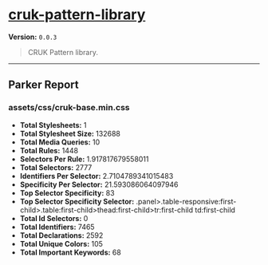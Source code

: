 # [cruk-pattern-library]( https://github.com/CRUKorg/cruk-pattern-library )

**Version:** `0.0.3`

> CRUK Pattern library.

* * *

## Parker Report

### assets/css/cruk-base.min.css

- **Total Stylesheets:** 1
- **Total Stylesheet Size:** 132688
- **Total Media Queries:** 10
- **Total Rules:** 1448
- **Selectors Per Rule:** 1.917817679558011
- **Total Selectors:** 2777
- **Identifiers Per Selector:** 2.7104789341015483
- **Specificity Per Selector:** 21.593086064097946
- **Top Selector Specificity:** 83
- **Top Selector Specificity Selector:** .panel>.table-responsive:first-child>.table:first-child>thead:first-child>tr:first-child td:first-child
- **Total Id Selectors:** 0
- **Total Identifiers:** 7465
- **Total Declarations:** 2592
- **Total Unique Colors:** 105
- **Total Important Keywords:** 68
